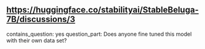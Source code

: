 ## https://huggingface.co/stabilityai/StableBeluga-7B/discussions/3

contains_question: yes
question_part: Does anyone fine tuned this model with their own data set?